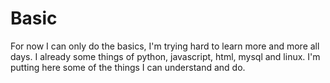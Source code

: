 # Basic
For now I can only do the basics, I'm trying hard to learn more and more all days. I already some things of python, javascript, html, mysql and linux.
I'm putting here some of the things I can understand and do.
